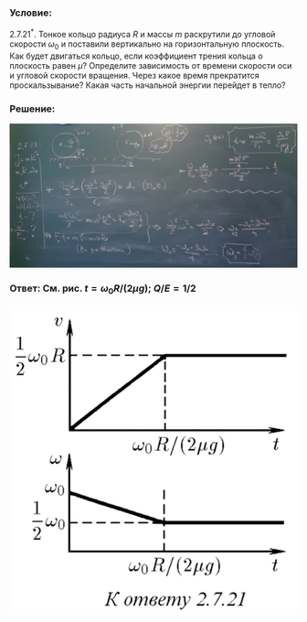 ###  Условие: 

$2.7.21^*.$ Тонкое кольцо радиуса $R$ и массы $m$ раскрутили до угловой скорости $\omega_0$ и поставили вертикально на горизонтальную плоскость. Как будет двигаться кольцо, если коэффициент трения кольца о плоскость равен $\mu$? Определите зависимость от времени скорости оси и угловой скорости вращения. Через какое время прекратится проскальзывание? Какая часть начальной энергии перейдет в тепло? 

###  Решение: 

![|1060x530, 67%](../../img/2.7.21/sol.png) 

###  Ответ: См. рис. $t = \omega_0R/(2\mu g);$ $Q/E = 1/2$ 

![|594x637, 67%](../../img/2.7.21/ans.png) 
